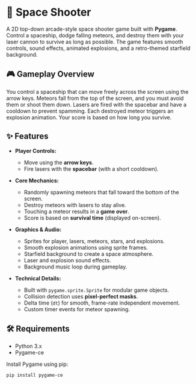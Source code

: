 # 🚀 Space Shooter

A 2D top-down arcade-style space shooter game built with **Pygame**. Control a spaceship, dodge falling meteors, and destroy them with your laser cannon to survive as long as possible. The game features smooth controls, sound effects, animated explosions, and a retro-themed starfield background.

## 🎮 Gameplay Overview

You control a spaceship that can move freely across the screen using the arrow keys. Meteors fall from the top of the screen, and you must avoid them or shoot them down. Lasers are fired with the spacebar and have a cooldown to prevent spamming. Each destroyed meteor triggers an explosion animation. Your score is based on how long you survive.

## ✨ Features

- **Player Controls:**
  - Move using the **arrow keys**.
  - Fire lasers with the **spacebar** (with a short cooldown).

- **Core Mechanics:**
  - Randomly spawning meteors that fall toward the bottom of the screen.
  - Destroy meteors with lasers to stay alive.
  - Touching a meteor results in a **game over**.
  - Score is based on **survival time** (displayed on-screen).

- **Graphics & Audio:**
  - Sprites for player, lasers, meteors, stars, and explosions.
  - Smooth explosion animations using sprite frames.
  - Starfield background to create a space atmosphere.
  - Laser and explosion sound effects.
  - Background music loop during gameplay.

- **Technical Details:**
  - Built with `pygame.sprite.Sprite` for modular game objects.
  - Collision detection uses **pixel-perfect masks**.
  - Delta time (`dt`) for smooth, frame-rate independent movement.
  - Custom timer events for meteor spawning.

## 🛠️ Requirements

- Python 3.x
- Pygame-ce

Install Pygame using pip:

```bash
pip install pygame-ce
